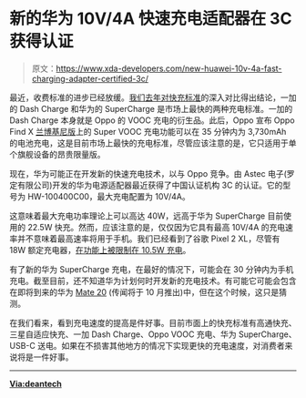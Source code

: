 # 新的华为 10V/4A 快速充电适配器在 3C 获得认证

> 原文：<https://www.xda-developers.com/new-huawei-10v-4a-fast-charging-adapter-certified-3c/>

最近，收费标准的进步已经放缓。[我们去年对快充标准](https://www.xda-developers.com/charging-comparison-oneplus-huawei/)的深入对比得出结论，一加的 Dash Charge 和华为的 SuperCharge 是市场上最快的两种充电标准。一加的 Dash Charge 本身就是 Oppo 的 VOOC 充电的衍生品。此后，Oppo 宣布 Oppo Find X [兰博基尼版](https://www.xda-developers.com/lamborghini-oppo-find-x-super-vooc/)上的 Super VOOC 充电功能可以在 35 分钟内为 3,730mAh 的电池充电，这是目前市场上最快的充电标准，尽管应该注意的是，它只适用于单个旗舰设备的昂贵限量版。

现在，华为可能正在开发新的快速充电技术，以与 Oppo 竞争。由 Astec 电子(罗定有限公司)开发的华为电源适配器最近获得了中国认证机构 3C 的认证。它的型号为 HW-100400C00，最大充电配置为 10V/4A。

这意味着最大充电功率理论上可以高达 40W，远高于华为 SuperCharge 目前使用的 22.5W 快充。然而，应该注意的是，仅仅因为它具有最高 10V/4A 的充电速率并不意味着最高速率将用于手机。我们已经看到了谷歌 Pixel 2 XL，尽管有 18W 额定充电器，[在功能上被限制在 10.5W 充电](https://www.xda-developers.com/google-pixel-2-xl-charging-speed-functionally-capped/)。

有了新的华为 SuperCharge 充电，在最好的情况下，可能会在 30 分钟内为手机充电。截至目前，还不知道华为计划何时开发新的充电技术。有可能它可能会包含在即将到来的华为 [Mate 20](https://www.xda-developers.com/huawei-mate-20-pro-6-9-inch-samsung-oled/) (传闻将于 10 月推出)中，但在这个时候，这只是猜测。

在我们看来，看到充电速度的提高是件好事。目前市面上的快充标准有高通快充、三星自适应快充、一加 Dash Charge、Oppo VOOC 充电、华为 SuperCharge、USB-C 送电。如果在不损害其他地方的情况下实现更快的充电速度，对消费者来说将是一件好事。

* * *

[**Via:deantech**](https://www.dealntech.com/huaweis-next-generation-charging-technology-may-be-the-fastest-on-the-planet/)